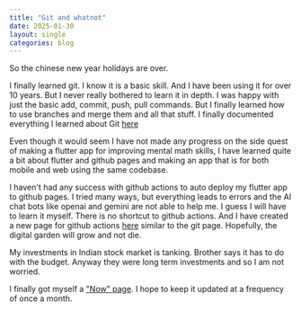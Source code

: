```yaml
---
title: "Git and whatnot"
date: 2025-01-30
layout: single
categories: blog
---
```


So the chinese new year holidays are over. 

I finally learned git. I know it is a basic skill. And I have been using it for over 10 years. But I never really bothered to learn it in depth. I was happy with just the basic add, commit, push, pull commands. But I finally learned how to use branches and merge them and all that stuff. I finally documented everything I learned about Git [here](https://www.gapp.in/TIL/git-and-github/)

Even though it would seem I have not made any progress on the side quest of making a flutter app for improving mental math skills, I have learned quite a bit about flutter and github pages and making an app that is for both mobile and web using the same codebase.

I haven't had any success with github actions to auto deploy my flutter app to github pages. I tried many ways, but everything leads to errors and the AI chat bots like openai and gemini are not able to help me. I guess I will have to learn it myself. There is no shortcut to github actions. And I have created a new page for github actions [here](https://www.gapp.in/TIL/github-actions/) similar to the git page. Hopefully, the digital garden will grow and not die. 

My investments in Indian stock market is tanking. Brother says it has to do with the budget. Anyway they were long term investments and so I am not worried. 

I finally got myself a ["Now" page](https://www.gapp.in/Now/Now/). I hope to keep it updated at a frequency of once a month. 